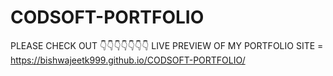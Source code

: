 # CODSOFT-PORTFOLIO  
PLEASE CHECK OUT 👇👇👇👇👇👇👇
LIVE PREVIEW OF MY PORTFOLIO SITE = https://bishwajeetk999.github.io/CODSOFT-PORTFOLIO/
 
